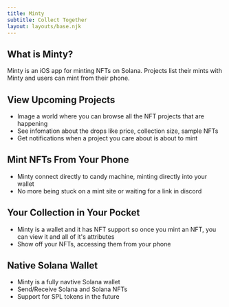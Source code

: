 ```yaml
---
title: Minty
subtitle: Collect Together
layout: layouts/base.njk
---
```


## What is Minty?

Minty is an iOS app for minting NFTs on Solana. Projects list their mints with Minty and users can mint from their phone.

## View Upcoming Projects

- Image a world where you can browse all the NFT projects that are happening
- See infomation about the drops like price, collection size, sample NFTs
- Get notifications when a project you care about is about to mint

## Mint NFTs From Your Phone

- Minty connect directly to candy machine, minting directly into your wallet
- No more being stuck on a mint site or waiting for a link in discord

## Your Collection in Your Pocket

- Minty is a wallet and it has NFT support so once you mint an NFT, you can view it and all of it's attributes
- Show off your NFTs, accessing them from your phone

## Native Solana Wallet

- Minty is a fully navtive Solana wallet
- Send/Receive Solana and Solana NFTs
- Support for SPL tokens in the future
